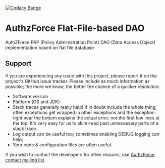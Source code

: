 [![Codacy Badge](https://app.codacy.com/project/badge/Grade/a5057c24f42c48909f7f2c64e01f7d90)](https://www.codacy.com/gh/authzforce/pap-dao-flat-file/dashboard?utm_source=github.com&amp;utm_medium=referral&amp;utm_content=authzforce/pap-dao-flat-file&amp;utm_campaign=Badge_Grade)

# AuthzForce Flat-File-based DAO
AuthZForce PAP (Policy Administration Point) DAO (Data Access Object) implementation based on flat file database

## Support

If you are experiencing any issue with this project, please report it on the project's GitHub issue tracker.
Please include as much information as possible; the more we know, the better the chance of a quicker resolution:

* Software version
* Platform (OS and JDK)
* Stack traces generally really help! If in doubt include the whole thing; often exceptions get wrapped in other exceptions and the exception right near the bottom explains the actual error, not the first few lines at the top. It's very easy for us to skim-read past unnecessary parts of a stack trace.
* Log output can be useful too; sometimes enabling DEBUG logging can help;
* Your code & configuration files are often useful.

If you wish to contact the developers for other reasons, use [AuthzForce contact mailing list](http://scr.im/azteam).
